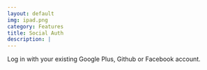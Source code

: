 ```yaml
---
layout: default
img: ipad.png
category: Features
title: Social Auth
description: |
---
```

  Log in with your existing Google Plus, Github or Facebook account.
